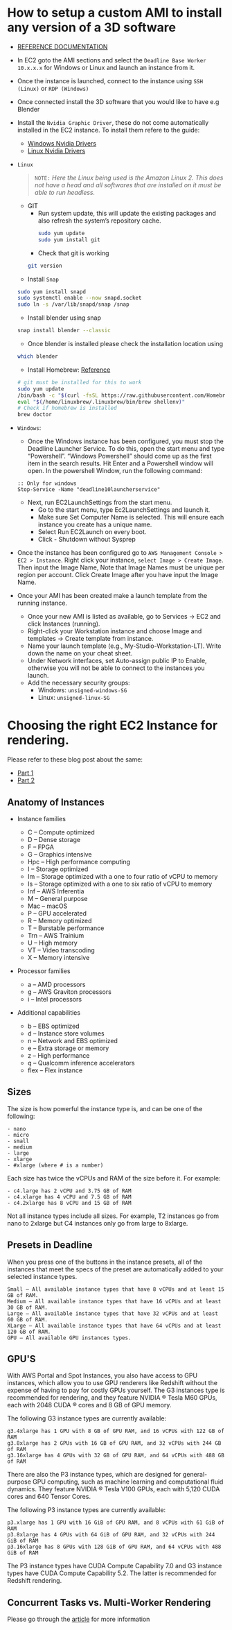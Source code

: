 # How to setup a custom AMI to install any version of a 3D software

- [REFERENCE DOCUMENTATION](https://docs.thinkboxsoftware.com/products/deadline/10.1/1_User%20Manual/manual/aws-custom-ami.html)
- In EC2 goto the AMI sections and select the `Deadline Base Worker 10.x.x.x` for Windows or Linux and launch an instance from it.
- Once the instance is launched, connect to the instance using `SSH (Linux)` or `RDP (Windows)`
- Once connected install the 3D software that you would like to have e.g Blender
- Install the `Nvidia Graphic Driver`, these do not come automatically installed in the EC2 instance. To install them refere to the guide:
    - [Windows Nvidia Drivers](https://docs.aws.amazon.com/AWSEC2/latest/WindowsGuide/install-nvidia-driver.html#nvidia-GRID-driver)
    - [Linux Nvidia Drivers](https://docs.aws.amazon.com/AWSEC2/latest/UserGuide/install-nvidia-driver.html#nvidia-GRID-driver)
- `Linux` 
    > `NOTE:` *Here the Linux being used is the Amazon Linux 2. This does not have a head and all softwares that are installed on it must be able to run headless.*
    - GIT
        - Run system update, this will update the existing packages and also refresh the system’s repository cache.
            ``` bash
            sudo yum update
            sudo yum install git
            ```
        - Check that git is working
        ```bash
        git version
        ```
    - Install `Snap`

    ```bash
    sudo yum install snapd
    sudo systemctl enable --now snapd.socket
    sudo ln -s /var/lib/snapd/snap /snap
    ```

    - Install blender using snap
    
    ```bash
    snap install blender --classic
    ```

    - Once blender is installed please check the installation location using
    
    ```bash
    which blender
    ```

    - Install Homebrew: [Reference](https://linux.how2shout.com/how-to-install-homebrew-on-linux/)
    ```bash
    # git must be installed for this to work
    sudo yum update
    /bin/bash -c "$(curl -fsSL https://raw.githubusercontent.com/Homebrew/install/HEAD/install.sh)"
    eval "$(/home/linuxbrew/.linuxbrew/bin/brew shellenv)"
    # Check if homebrew is installed
    brew doctor
    ```
- `Windows`:
    - Once the Windows instance has been configured, you must stop the Deadline Launcher Service. To do this, open the start menu and type “Powershell”. “Windows Powershell” should come up as the first item in the search results. Hit Enter and a Powershell window will open. In the powershell Window, run the following command:

    ``` batch
    :: Only for windows
    Stop-Service -Name "deadline10launcherservice"
    ```

    - Next, run EC2LaunchSettings from the start menu. 
        - Go to the start menu, type Ec2LaunchSettings and launch it.
        - Make sure Set Computer Name is selected. This will ensure each instance you create has a unique name.
        - Select Run EC2Launch on every boot.
        - Click - Shutdown without Sysprep
- Once the instance has been configured go to `AWS Management Console > EC2 > Instance`. Right click your instance, `select Image > Create Image`. Then input the Image Name, Note that Image Names must be unique per region per account. Click Create Image after you have input the Image Name.
- Once your AMI has been created make a launch template from the running instance.
    - Once your new AMI is listed as available, go to Services → EC2 and click Instances (running).
    - Right-click your Workstation instance and choose Image and templates → Create template from instance.
    - Name your launch template (e.g., My-Studio-Workstation-LT). Write down the name on your cheat sheet.
    - Under Network interfaces, set Auto-assign public IP to Enable, otherwise you will not be able to connect to the instances you launch.
    - Add the necessary security groups:
        - Windows: `unsigned-windows-SG`
        - Linux: `unsigned-linux-SG`

# Choosing the right EC2 Instance for rendering.

Please refer to these blog post about the same:
- [Part 1](https://aws.amazon.com/blogs/media/choosing-the-right-amazon-ec2-instance-types-for-rendering-with-thinkbox-deadline-part-1/)
- [Part 2](https://aws.amazon.com/blogs/media/choosing-the-right-amazon-ec2-instance-types-for-rendering-with-thinkbox-deadline-part-2/)

## Anatomy of Instances

- Instance families
    - C – Compute optimized
    - D – Dense storage
    - F – FPGA
    - G – Graphics intensive
    - Hpc – High performance computing
    - I – Storage optimized
    - Im – Storage optimized with a one to four ratio of vCPU to memory
    - Is – Storage optimized with a one to six ratio of vCPU to memory
    - Inf – AWS Inferentia
    - M – General purpose
    - Mac – macOS
    - P – GPU accelerated
    - R – Memory optimized
    - T – Burstable performance
    - Trn – AWS Trainium
    - U – High memory
    - VT – Video transcoding
    - X – Memory intensive

- Processor families
    - a – AMD processors
    - g – AWS Graviton processors
    - i – Intel processors

- Additional capabilities
    - b – EBS optimized
    - d – Instance store volumes
    - n – Network and EBS optimized
    - e – Extra storage or memory
    - z – High performance
    - q – Qualcomm inference accelerators
    - flex – Flex instance

## Sizes

The size is how powerful the instance type is, and can be one of the following:

    - nano
    - micro
    - small
    - medium
    - large
    - xlarge
    - #xlarge (where # is a number)

Each size has twice the vCPUs and RAM of the size before it. For example:

    - c4.large has 2 vCPU and 3.75 GB of RAM
    - c4.xlarge has 4 vCPU and 7.5 GB of RAM
    - c4.2xlarge has 8 vCPU and 15 GB of RAM

Not all instance types include all sizes. For example, T2 instances go from nano to 2xlarge but C4 instances only go from large to 8xlarge.

## Presets in Deadline

When you press one of the buttons in the instance presets, all of the instances that meet the specs of the preset are automatically added to your selected instance types.

    Small — All available instance types that have 8 vCPUs and at least 15 GB of RAM.
    Medium — All available instance types that have 16 vCPUs and at least 30 GB of RAM.
    Large — All available instance types that have 32 vCPUs and at least 60 GB of RAM.
    XLarge — All available instance types that have 64 vCPUs and at least 120 GB of RAM.
    GPU — All available GPU instances types.

## GPU'S

With AWS Portal and Spot Instances, you also have access to GPU instances, which allow you to use GPU renderers like Redshift without the expense of having to pay for costly GPUs yourself. The G3 instances type is recommended for rendering, and they feature NVIDIA ® Tesla M60 GPUs, each with 2048 CUDA ® cores and 8 GB of GPU memory.

The following G3 instance types are currently available:

    g3.4xlarge has 1 GPU with 8 GB of GPU RAM, and 16 vCPUs with 122 GB of RAM
    g3.8xlarge has 2 GPUs with 16 GB of GPU RAM, and 32 vCPUs with 244 GB of RAM
    g3.16xlarge has 4 GPUs with 32 GB of GPU RAM, and 64 vCPUs with 488 GB of RAM

There are also the P3 instance types, which are designed for general-purpose GPU computing, such as machine learning and computational fluid dynamics. They feature NVIDIA ® Tesla V100 GPUs, each with 5,120 CUDA cores and 640 Tensor Cores.

The following P3 instance types are currently available:

    p3.xlarge has 1 GPU with 16 GiB of GPU RAM, and 8 vCPUs with 61 GiB of RAM
    p3.8xlarge has 4 GPUs with 64 GiB of GPU RAM, and 32 vCPUs with 244 GiB of RAM
    p3.16xlarge has 8 GPUs with 128 GiB of GPU RAM, and 64 vCPUs with 488 GiB of RAM

The P3 instance types have CUDA Compute Capability 7.0 and G3 instance types have CUDA Compute Capability 5.2. The latter is recommended for Redshift rendering.

## Concurrent Tasks vs. Multi-Worker Rendering

Please go through the [article](https://www.awsthinkbox.com/blog/concurrent-tasks-vs-multi-worker-rendering) for more information